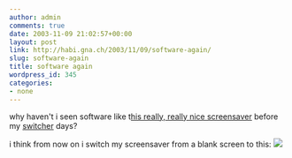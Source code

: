 ```yaml
---
author: admin
comments: true
date: 2003-11-09 21:02:57+00:00
layout: post
link: http://habi.gna.ch/2003/11/09/software-again/
slug: software-again
title: software again
wordpress_id: 345
categories:
- none
---
```


why haven't i seen software like t[his really, really nice screensaver](http://www.zugakousaku.com/web_data/20th_e/index.shtml) before my [switcher](http://www.apple.com/switch/) days?

i think from now on i switch my screensaver from a blank screen to this: 
[![](http://habi.gna.ch/blog/images/capture01-tm.jpg)](http://habi.gna.ch/blog/images/capture01.jpg)
